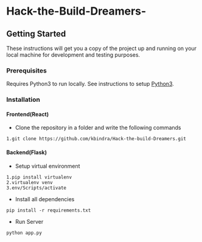 # Hack-the-Build-Dreamers-

## Getting Started
These instructions will get you a copy of the project up and running on your local machine for development and testing purposes.

### Prerequisites
Requires Python3 to run locally. See instructions to setup [Python3](https://www.python.org/downloads/).

### Installation
#### Frontend(React)
* Clone the repository in a folder and write the following commands
```
1.git clone https://github.com/kbindra/Hack-the-build-Dreamers.git

```
#### Backend(Flask)
* Setup virtual environment
```
1.pip install virtualenv
2.virtualenv venv 
3.env/Scripts/activate
```
* Install all dependencies
```
pip install -r requirements.txt
```
* Run Server
```
python app.py
```
